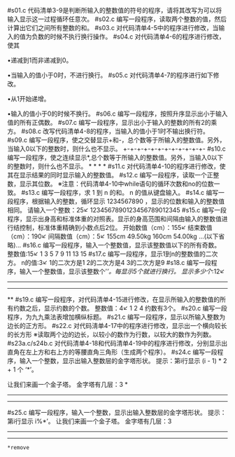 #s01.c
代码清单3-9是判断所输入的整数值的符号的程序，请将其改写为可以将输入显示这一过程循环任意次。
#s02.c
编写一段程序，读取两个整数的值，然后计算出它们之间所有整数的和。
#s03.c
对代码清单4-5中的程序进行修改，当输入的值为负数的时候不执行换行操作。
#s04.c
对代码清单4-6的程序进行修改，使其

•递减到1而非递减到0。

•当输入的值小于0时，不进行换行。
#s05.c
对代码清单4-7的程序进行如下修改。

•从1开始递增。

•输入的值小于0的时候不换行。
#s06.c
编写一段程序，按照升序显示出小于输入值的所有正偶数。
#s07.c
编写一段程序，显示出小于输入的整数的所有2的乘方。
#s08.c
改写代码清单4-8的程序，当输入的值小于1时不输出换行符。
#s09.c
编写一段程序，使之交替显示+和-，总个数等于所输入的整数值。另外，当输入0以下的整数时，则什么也不显示。
+-+-+-+-+-+-+-+-+-+-+-+-
#s10.c
编写一段程序，使之连续显示*,总个数等于所输入的整数值。另外，当输入0以下的整数时，则什么也不显示。
*
*
*
*
#s11.c
对代码清单4-10的程序进行修改，使其在显示结果的同时显示输入的整数值。
#s12.c
编写一段程序，读取一个正整数，显示其位数。
※注意：代码清单4-10中while语句的循环次数和no的位数一致。
#s13.c
编写一段程序，求 1 到 n 的和。 n 的值从键盘输入。
#s14.c
编写一段程序，根据输入的整数，循环显示 1234567890 ，显示的位数和输入的整数值相同。
请输入一个整数：25↙
1234567890123456789012345
#s15.c
编写一段程序，显示出身高和标准体重的对照表。显示的身高范围和间隔由输入的整数值进行结控制，标准体重精确到小数点后2位。
开始数值（cm）：155↙
结束数值（cm）：190↙
间隔数值（cm）：5↙
155cm    49.50kg
160cm    54.00kg
...(以下省略)...
#s16.c
编写一段程序，输入一个整数值，显示该整数值以下的所有奇数。
整数值:15↙
1 3 5 7 9 11 13 15
#s17.c
编写一段程序，显示1到n的整数值的二次方。
n的值:3↙
1的二次方是1
2的二次方是4
3的二次方是9
#s18.c
编写一段程序，输入一个整数值，显示该整数个’*’。每显示5个就进行换行。
显示多少个*:12↙
*****
*****
**
#s19.c
编写一段程序，对代码清单4-15进行修改，在显示所输入的整数值的所有约数之后，显示约数的个数。
整数值：4↙
1
2
4
约数有3个。
#s20.c
编写一段程序，为九九乘法表增加横纵标题。
#s21.c
编写一段程序，显示以所输入整数为边长的正方形。
#s22.c
对代码淸单4-17中的程序进行修改，显示出一个横向较长的长方形
※读取两个边的边长，以较小的数作为行数，以较大的数作为列数。
#s23a.c/s24b.c
对代码清单4-18和代码清单4-19中的程序进行修改，分别显示出直角在左上方和右上方的等腰直角三角形（生成两个程序）。
#s24.c
编写一段程序，输入一个整数，显示出输入整数层的金字塔形状。 提示：第i行显示 (i - 1) * 2 + 1 个 ‘*’。

让我们来画一个金子塔。
金字塔有几层：3
  *
 ***
*****
#s25.c
编写一段程序，输入一个整数，显示出输入整数层的金字塔形状。 提示：第i行显示 i%*’。
让我们来画一个金子塔。
金字塔有几层：3
  *****
   ***
    *remove
